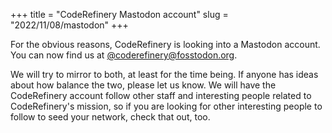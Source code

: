 +++
title = "CodeRefinery Mastodon account"
slug = "2022/11/08/mastodon"
+++

For the obvious reasons, CodeRefinery is looking into a Mastodon
account.  You can now find us at
[@coderefinery@fosstodon.org](https://fosstodon.org/@coderefinery).

We will try to mirror to both, at least for the time being.  If anyone
has ideas about how balance the two, please let us know.  We will have
the CodeRefinery account follow other staff and interesting people
related to CodeRefinery's mission, so if you are looking for other
interesting people to follow to seed your network, check that out,
too.
